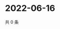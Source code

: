 # 2022-06-16

共 0 条

<!-- BEGIN WEIBO -->
<!-- 最后更新时间 Thu Jun 16 2022 01:16:43 GMT+0800 (China Standard Time) -->

<!-- END WEIBO -->
